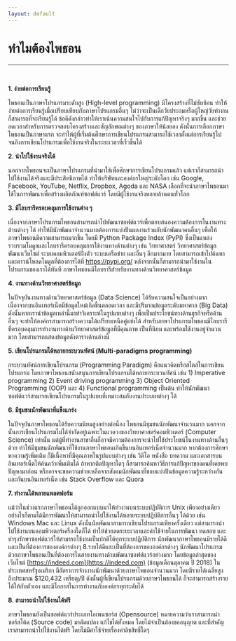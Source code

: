 ```yaml
---
layout: default
---
```


# ทำไมต้องไพธอน

---

<br>

**1. ง่ายต่อการเรียนรู้**

   ไพธอนเป็นภาษาโปรแกรมระดับสูง (High-level programming) มีโครงสร้างที่ไม่ซับซ้อน ทำให้ง่ายต่อการเรียนรู้เมื่อเปรียบเทียบกับภาษาโปรแกรมอื่นๆ ไม่ว่าจะเป็นเด็กวัยประถมหรือผู้ใหญ่วัยทำงานก็สามารถที่จะเรียนรู้ได้ ข้อดีดังกล่าวทำให้เราเน้นความสนใจไปกับการแก้ปัญหาจริงๆ มากขึ้น และช่วยลดเวลาสำหรับการตรวจสอบโครงสร้างและสัญลักษณต่างๆ ของภาษาให้น้อยลง ดังนั้นการเลือกภาษาไพธอนเป็นภาษาแรก จะทำให้ผู้ที่เริ่มต้นศึกษาการเขียนโปรแกรมสามารถใช้เวลาตั้งแต่การเรียนรู้ไปจนถึงการเขียนโปรแกรมเพื่อใช้งานจริงในระยะเวลาที่เร็วขึ้นได้

**2. นำไปใช้งานจริงได้**

   นอกจากไพธอนจะเป็นภาษาโปรแกรมที่นำมาใช้เพื่อศึกษาการเขียนโปรแกรมแล้ว แต่เราก็สามารถนำไปใช้งานได้จริงและมีประสิทธิภาพได้ ทำให้บริษัทและองค์กรใหญ่ระดับโลก เช่น Google, Facebook, YouTube, Netflix, Dropbox, Agoda และ NASA เลือกที่จะนำภาษาไพธอนมาใช้ในการพัฒนาเพื่อสร้างผลิตภัณฑ์ซอฟต์แวร์ โดยมีผู้ใช้งานจริงหลายล้านคนทั่วโลก

**3. มีไลบรารีครอบคลุมการใช้งานต่าง ๆ**

   เนื่องจากภาษาโปรแกรมไพธอนสามารถนำไปพัฒนาซอฟต์แวร์เพื่อตอบสนองความต้องการในงานทางด้านต่างๆ ได้ ทำให้มีนักพัฒนาจำนวนมากต้องการแบ่งปันผลงานร่วมกับนักพัฒนาคนอื่นๆ เพื่อให้ภาษาไพธอนมีความสามารถมากขึ้น โดยมี Python Package Index (PyPI) ซึ่งเป็นแหล่งรวบรวมโมดูลและไลบรารีครอบคลุมการใช้งานทางด้านต่างๆ เช่น วิทยาศาสตร์ วิทยาศาสตร์ข้อมูล พัฒนาเว็บไซต์ ระบบคอมพิวเตอร์ฝังตัว ระบบเครือข่าย และอื่นๆ อีกมากมาย โดยสามารถเข้าไปค้นหาและดาวน์โหลดโมดูลที่ต้องการได้ที่ <https://pypi.org/> หลังจากนั้นก็สามารถนำมาใช้งานในโปรแกรมของเราได้ทันที
   ภาษาไพธอนมีไลบรารีสำหรับงานทางด้านวิทยาศาสตร์ข้อมูล

**4. งานทางด้านวิทยาศาสตร์ข้อมูล**

   ในปัจจุบันงานทางด้านวิทยาศาสตร์ข้อมูล (Data Science) ได้รับความสนใจเป็นอย่างมาก เนื่องจากบนอินเทอร์เน็ตมีข้อมูลใหม่เกิดขึ้นตลอดเวลา และมีปริมาณข้อมูลระดับมหาศาล (Big Data) ดังนั้นหากเรานำข้อมูลเหล่านี้มาทำวิเคราะห์ในรูปแบบต่างๆ เพื่อเป็นประโยชน์ทางด้านธุรกิจหรือด้านอื่นๆ จะทำให้องค์กรสามารถสร้างความได้เปรียบเหนือคู่แข่งได้
   สำหรับภาษาโปรแกรมไพธอนมีไลบรารีที่ครอบคลุมการทำงานทางด้านวิทยาศาสตร์ข้อมูลที่มีคุณภาพ เป็นที่นิยม และพร้อมใช้งานอยู่จำนวนมาก โดยสามารถแสดงข้อมูลดังตารางด้านล่างนี้

**5. เขียนโปรแกรมได้หลายกระบวนทัศน์ (Multi-paradigms programming)**

   กระบวนทัศน์การเขียนโปรแกรม (Programming Paradigm) คือแนวคิดหรือสไตล์ในการเขียนโปรแกรม โดยภาษาไพธอนสนับสนุนการเขียนโปรแกรมได้หลายกระบวนทัศน์ เช่น 1) Imperative programming 2) Event driving programming 3) Object Oriented Programming (OOP) และ 4) Functional programming เป็นต้น ทำให้นักพัฒนาซอฟต์แวร์สามารถเขียนโปรแกรมในรูปแบบที่เหมาะสมกับงานประเภทต่างๆ ได้

**6. มีชุมชนนักพัฒนาที่แข็งแกร่ง**

   ในปัจจุบันภาษาไพธอนได้รับความนิยมสูงอย่างต่อนื่อง ไพธอนมีชุมชนนักพัฒนาจำนวนมาก นอกจากนั้นการเขียนโปรแกรมไม่ได้จำกัดอยู่เฉพาะในแวดวงของวิทยาศาสตร์คอมพิวเตอร์ (Computer Science) เท่านั้น แต่ผู้ที่ทำงานสาขาอื่นก็อาจมีความต้องการจะนำไปใช้ประโยชน์ในงานทางด้านอื่นๆ ด้วย ทำให้มีชุมชนนักพัฒนาที่ใช้งานภาษาไพธอนเกิดขึ้นบนอินเทอร์เน็ตจำนวนมาก หากต้องการศึกษาหาความรู้เพิ่มเติม ก็มีเนื้อหาที่มีคุณภาพในรูปแบบต่างๆ เช่น วิดีโอ หนังสือ บทความ และเอกสารบนอินเทอร์เน็ตให้ค้นคว้าเพิ่มเติมได้ ถ้าหากติดปัญหาใดๆ ก็สามารถค้นหาวิธีการแก้ปัญหาของคนที่เคยพบปัญหามาก่อน หรืออาจจะขอความช่วยเหลือจากสังคมนักพัฒนาที่ชอบแบ่งปันข้อมูลความรู้ระหว่างกันและกันบนอินเทอร์เน็ต เช่น Stack Overflow และ Quora

**7. ทำงานได้หลายแพลตฟอร์ม**

   แม้ว่าในช่วงแรกภาษาไพธอนได้ถูกออกแบบมาให้ทำงานบนระบบปฏิบัติการ Unix เพียงอย่างเดียว อย่างไรก็ตามได้มีการพัฒนาให้สามารถนำไปใช้งานได้หลายระบบปฏิบัติการอื่นๆ ได้ด้วย เช่น Windows Mac และ Linux ดังนั้นนักพัฒนาสามารถเขียนโปรแกรมเพียงครั้งเดียว แต่สามารถนำไปใช้งานบนคอมพิวเตอร์เครื่องใดก็ได้ ทำให้ช่วยลดระยะเวลาและค่าใช้จ่ายในการพัฒนา ทดสอบ และบำรุงรักษาซอฟต์แวร์ให้สามารถใช้งานเป็นปกติได้ทุกระบบปฏิบัติการ
   นักพัฒนาภาษาไพธอนมีรายได้ดีและเป็นที่ต้องการขององค์กรต่างๆ
   8.รายได้ดีและเป็นที่ต้องการขององค์กรต่างๆ
   นักพัฒนาโปรแกรมด้วยภาษาไพธอนเป็นที่ต้องการในสายงานทางด้านพัฒนาซอฟต์แวร์อย่างมาก โดยข้อมูลล่าสุดของเว็บไซต์ [https://indeed.com](https://indeed.com) (ข้อมูลเดือนตุลาคม ปี 2018) ในประเทศสหรัฐอเมริกา มีอัตราการจ้างงานนักพัฒนาด้วยภาษาไพธอนจำนวนมาก โดยมีรายได้เฉลี่ยสูงถึงประมาณ \$120,432 เหรียญ/ปี ดังนั้นผู้ที่เขียนโปรแกรมด้วยภาษาไพธอนได้ ก็จะสามารถสร้างรายได้ให้กับตัวเอง และมีโอกาสในการทำงานกับองค์กรทุกระดับได้

**8. สามารถนำไปใช้งานได้ฟรี**

   ภาษาไพธอนยังเป็นซอฟต์แวร์ประเภทโอเพนซอร์ส (Opensource) หมายความว่าเราสามารถนำซอร์สโค้ด (Source code) มาดัดแปลง แก้ไขได้ทั้งหมด โดยไม่จำเป็นต้องขออนุญาต และที่สำคัญเราสามารถนำไปใช้งานได้ฟรี โดยไม่มีค่าใช้จ่ายเรื่องค่าลิขสิทธิ์ใดๆ
